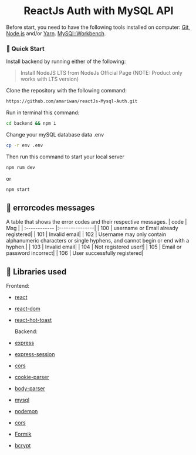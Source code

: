 


<h1 align="center">
  ReactJs Auth with MySQL API
</h1>


Before start, you need to have the following tools installed on computer: [Git](https://git-scm.com), [Node.js](https://nodejs.org/en/) and/or [Yarn](https://yarnpkg.com/). [MySQl::Workbench](https://www.mysql.com/products/workbench/).



### 📗 Quick Start

Install backend by running either of the following:
> Install NodeJS LTS from NodeJs Official Page (NOTE: Product only works with LTS version)

Clone the repository with the following command:
```bash
https://github.com/amariwan/reactJs-Mysql-Auth.git
```
Run in terminal this command:
```bash
cd backend && npm i 
```

Change your mySQL database data .env
```bash
cp -r env .env
```
Then run this command to start your local server
```bash
npm rum dev 
```
or
```bash
npm start
```

## 🦠  errorcodes messages 

A table that shows the error codes and their respective messages.
| code  | Msg  |
| :------------ |:---------------|
| 100 | username or Email already registered|
| 101 | Invalid email|
| 102 | Username may only contain alphanumeric characters or single hyphens, and cannot begin or end with a hyphen.|
| 103 | Invalid email|
| 104 | Not registered user!|
| 105 | Email or password incorrect|
| 106 | User successfully registered|

## 🚀 Libraries used

  Frontend: 
* [react](https://reactjs.org/)
* [react-dom](https://www.npmjs.com/package/react-dom)
* [react-hot-toast](https://www.npmjs.com/package/react-hot-toast)


  Backend: 
* [express](https://www.npmjs.com/package/express)
* [express-session](https://www.npmjs.com/package/express-session)
* [cors](https://www.npmjs.com/package/cors)
* [cookie-parser](https://www.npmjs.com/package/cookie-parser)
* [body-parser](https://www.npmjs.com/package/body-parser)
* [mysql](https://www.npmjs.com/package/mysql)
* [nodemon](https://www.npmjs.com/package/nodemon)
* [cors](https://www.npmjs.com/package/cors)
* [Formik](https://www.npmjs.com/package/formik)
* [bcrypt](https://www.npmjs.com/package/bcrypt)
